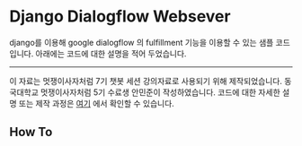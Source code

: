 # Django Dialogflow Websever

django를 이용해 google dialogflow 의 fulfillment 기능을 이용할 수 있는 샘플 코드입니다. 아래에는 코드에 대한 설명을 적어 두었습니다.

---
이 자료는 멋쟁이사자처럼 7기 챗봇 세션 강의자료로 사용되기 위해 제작되었습니다.
동국대학교 멋쟁이사자처럼 5기 수료생 안민준이 작성하였습니다.
코드에 대한 자세한 설명 또는 제작 과정은 <a href="https://ymgym.github.io/%EC%95%84%ED%94%88%EC%A7%80%EB%A0%81%EC%9D%B4/2019/08/13/dialogflow(1).html">여기</a> 에서 확인할 수 있습니다.


## How To
<!--stackedit_data:
eyJoaXN0b3J5IjpbNDEwNDQ4NjFdfQ==
-->